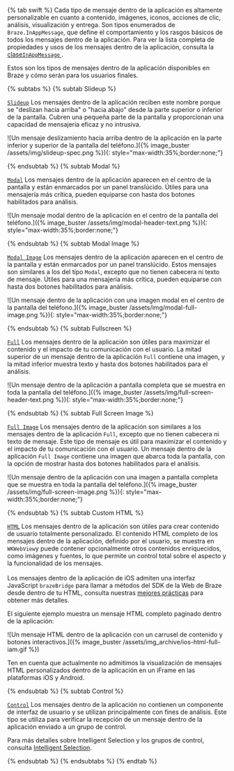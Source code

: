 {% tab swift %}
Cada tipo de mensaje dentro de la aplicación es altamente personalizable en cuanto a contenido, imágenes, iconos, acciones de clic, análisis, visualización y entrega. Son tipos enumerados de `Braze.InAppMessage`, que define el comportamiento y los rasgos básicos de todos los mensajes dentro de la aplicación. Para ver la lista completa de propiedades y usos de los mensajes dentro de la aplicación, consulta la [clase`InAppMessage` ](https://braze-inc.github.io/braze-swift-sdk/documentation/brazekit/braze/inappmessage).

Estos son los tipos de mensajes dentro de la aplicación disponibles en Braze y cómo serán para los usuarios finales.

{% subtabs %}
{% subtab Slideup %}

[`Slideup`](https://braze-inc.github.io/braze-swift-sdk/documentation/brazekit/braze/inappmessage/slideup-swift.struct) Los mensajes dentro de la aplicación reciben este nombre porque se "deslizan hacia arriba" o "hacia abajo" desde la parte superior o inferior de la pantalla. Cubren una pequeña parte de la pantalla y proporcionan una capacidad de mensajería eficaz y no intrusiva.

![Un mensaje deslizamiento hacia arriba dentro de la aplicación en la parte inferior y superior de la pantalla del teléfono.]({% image_buster /assets/img/slideup-spec.png %}){: style="max-width:35%;border:none;"}


{% endsubtab %}
{% subtab Modal %}

[`Modal`](https://braze-inc.github.io/braze-swift-sdk/documentation/brazekit/braze/inappmessage/modal-swift.struct) Los mensajes dentro de la aplicación aparecen en el centro de la pantalla y están enmarcados por un panel translúcido. Útiles para una mensajería más crítica, pueden equiparse con hasta dos botones habilitados para análisis.

![Un mensaje modal dentro de la aplicación en el centro de la pantalla del teléfono.]({% image_buster /assets/img/modal-header-text.png %}){: style="max-width:35%;border:none;"}

{% endsubtab %}
{% subtab Modal Image %}

[`Modal Image`](https://braze-inc.github.io/braze-swift-sdk/documentation/brazekit/braze/inappmessage/modalimage-swift.struct) Los mensajes dentro de la aplicación aparecen en el centro de la pantalla y están enmarcados por un panel translúcido. Estos mensajes son similares a los del tipo `Modal`, excepto que no tienen cabecera ni texto de mensaje. Útiles para una mensajería más crítica, pueden equiparse con hasta dos botones habilitados para análisis.

![Un mensaje dentro de la aplicación con una imagen modal en el centro de la pantalla del teléfono.]({% image_buster /assets/img/modal-full-image.png %}){: style="max-width:35%;border:none;"}

{% endsubtab %}
{% subtab Fullscreen %}

[`Full`](https://braze-inc.github.io/braze-swift-sdk/documentation/brazekit/braze/inappmessage/full-swift.struct) Los mensajes dentro de la aplicación son útiles para maximizar el contenido y el impacto de tu comunicación con el usuario. La mitad superior de un mensaje dentro de la aplicación `Full` contiene una imagen, y la mitad inferior muestra texto y hasta dos botones habilitados para el análisis.

![Un mensaje dentro de la aplicación a pantalla completa que se muestra en toda la pantalla del teléfono.]({% image_buster /assets/img/full-screen-header-text.png %}){: style="max-width:35%;border:none;"}

{% endsubtab %}
{% subtab Full Screen Image %}

[`Full Image`](https://braze-inc.github.io/braze-swift-sdk/documentation/brazekit/braze/inappmessage/fullimage-swift.struct) Los mensajes dentro de la aplicación son similares a los mensajes dentro de la aplicación `Full`, excepto que no tienen cabecera ni texto de mensaje. Este tipo de mensaje es útil para maximizar el contenido y el impacto de tu comunicación con el usuario. Un mensaje dentro de la aplicación `Full Image` contiene una imagen que abarca toda la pantalla, con la opción de mostrar hasta dos botones habilitados para el análisis.

![Un mensaje dentro de la aplicación con una imagen a pantalla completa que se muestra en toda la pantalla del teléfono.]({% image_buster /assets/img/full-screen-image.png %}){: style="max-width:35%;border:none;"}

{% endsubtab %}
{% subtab Custom HTML %}

[`HTML`](https://braze-inc.github.io/braze-swift-sdk/documentation/brazekit/braze/inappmessage/html-swift.struct) Los mensajes dentro de la aplicación son útiles para crear contenido de usuario totalmente personalizado. El contenido HTML completo de los mensajes dentro de la aplicación, definido por el usuario, se muestra en `WKWebView`y puede contener opcionalmente otros contenidos enriquecidos, como imágenes y fuentes, lo que permite un control total sobre el aspecto y la funcionalidad de los mensajes. <br><br>Los mensajes dentro de la aplicación de iOS admiten una interfaz JavaScript `brazeBridge` para llamar a métodos del SDK de la Web de Braze desde dentro de tu HTML, consulta nuestras [mejores prácticas]({{site.baseurl}}/user_guide/message_building_by_channel/in-app_messages/best_practices/) para obtener más detalles.

El siguiente ejemplo muestra un mensaje HTML completo paginado dentro de la aplicación:

![Un mensaje HTML dentro de la aplicación con un carrusel de contenido y botones interactivos.]({% image_buster /assets/img_archive/ios-html-full-iam.gif %})

Ten en cuenta que actualmente no admitimos la visualización de mensajes HTML personalizados dentro de la aplicación en un iFrame en las plataformas iOS y Android.

{% endsubtab %}
{% subtab Control %}

[`Control`](https://braze-inc.github.io/braze-swift-sdk/documentation/brazekit/braze/inappmessage/control-swift.struct) Los mensajes dentro de la aplicación no contienen un componente de interfaz de usuario y se utilizan principalmente con fines de análisis. Este tipo se utiliza para verificar la recepción de un mensaje dentro de la aplicación enviado a un grupo de control.

Para más detalles sobre Intelligent Selection y los grupos de control, consulta [Intelligent Selection]({{site.baseurl}}/user_guide/brazeai/intelligence/intelligent_selection/).

{% endsubtab %}
{% endsubtabs %}
{% endtab %}
